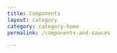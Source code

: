 ```yaml
---
title: Components
layout: category
category: category-home
permalink: /components-and-sauces

---
```

